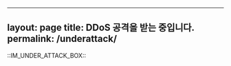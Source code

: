  ---
layout: page
title: DDoS 공격을 받는 중입니다.
permalink: /underattack/
---
 <style>
  .cf-browser-verification.cf-im-under-attack, 
  .cf-browser-verification.cf-im-under-attack *, 
  .cf-browser-verification.cf-im-under-attack * *, 
  .cf-browser-verification.cf-im-under-attack * * *,
  .cf-browser-verification.cf-im-under-attack * * * *,
  .cf-browser-verification.cf-im-under-attack * * * * *, 
  .cf-browser-verification.cf-im-under-attack * * * * * *, 
  .cf-browser-verification.cf-im-under-attack * * * * * * *{
    text-align:center !important;
  }
</style>
::IM_UNDER_ATTACK_BOX::
